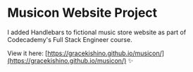 # Musicon Website Project

I added Handlebars to fictional music store website as part of Codecademy's Full Stack Engineer course. 

View it here: [https://gracekishino.github.io/musicon/](https://gracekishino.github.io/musicon/) ✨
